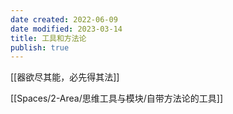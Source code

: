 ```yaml
---
date created: 2022-06-09
date modified: 2023-03-14
title: 工具和方法论
publish: true
---
```


[[器欲尽其能，必先得其法]]

[[Spaces/2-Area/思维工具与模块/自带方法论的工具]]